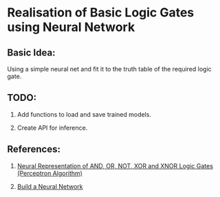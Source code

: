 # Realisation of Basic Logic Gates using Neural Network

## Basic Idea:

Using a simple neural net and fit it to the truth table of the required logic gate.

## TODO:

1. Add functions to load and save trained models.

2. Create API for inference.

## References:

1. [Neural Representation of AND, OR, NOT, XOR and XNOR Logic Gates (Perceptron Algorithm)](https://medium.com/@stanleydukor/neural-representation-of-and-or-not-xor-and-xnor-logic-gates-perceptron-algorithm-b0275375fea1)

2. [Build a Neural Network](https://enlight.nyc/projects/neural-network/)